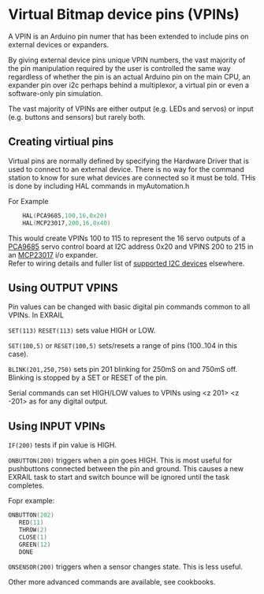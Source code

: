 # Virtual Bitmap device pins (VPINs)

A VPIN is an Arduino pin numer that has been extended to include pins on external devices or expanders.

By giving external device pins unique VPIN numbers, the vast majority of the pin manipulation required by the user is controlled the same way regardless of whether the pin is an actual Arduino pin on the main CPU, an expander pin over i2c perhaps behind a multiplexor, a virtual pin or even a software-only pin simulation.

The vast majority of VPINs are either output (e.g. LEDs and servos) or input (e.g. buttons and sensors) but rarely both.  

## Creating virtiual pins

Virtual pins are normally defined by specifying the Hardware Driver that is used to connect to an external device. There is no way for the command station to know for sure what devices are connected so it must be told. THis is done by including HAL commands in myAutomation.h

For Example

```cpp
    HAL(PCA9685,100,16,0x20) 
    HAL(MCP23017,200,16,0x40) 
```

This would create VPINs 100 to 115 to represent the 16 servo outputs of a [PCA9685](?PCA9685) servo control board at I2C address 0x20 and VPINS 200 to 215 in an [MCP23017](?MCP23017) i/o expander.  
Refer to wiring details and fuller list of [supported I2C devices](#) elsewhere.

## Using OUTPUT VPINS

Pin values can be changed with basic digital pin commands common to all VPINs.  In EXRAIL

`SET(113)` `RESET(113)`  sets value HIGH or LOW.

`SET(100,5)` or `RESET(100,5)`  sets/resets a range of pins (100..104 in this case).

`BLINK(201,250,750)` sets pin 201 blinking for 250mS on and 750mS off. Blinking is stopped by a SET or RESET of the pin.

Serial commands can set HIGH/LOW values to VPINs using <z 201> <z -201> as for any digital output.

## Using INPUT VPINs

`IF(200)` tests if pin value is HIGH.

`ONBUTTON(200)` triggers when a pin goes HIGH. This is most useful for pushbuttons connected between the pin and ground. This causes a new EXRAIL task to start and switch bounce will be ignored until the task completes.

Fopr example:

```cpp
ONBUTTON(202) 
   RED(11) 
   THROW(2)
   CLOSE(1)
   GREEN(12)
   DONE
```

`ONSENSOR(200)` triggers when a sensor changes state. This is less useful.

Other more advanced commands are available, see cookbooks.

